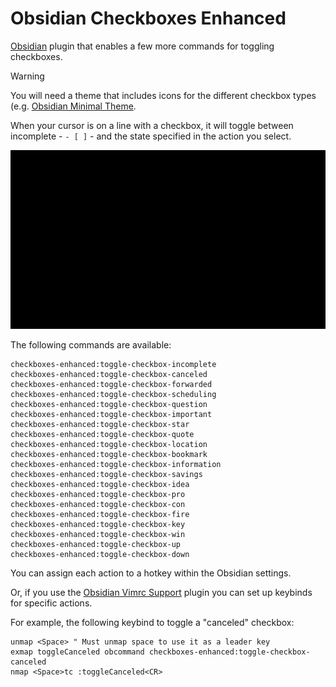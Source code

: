 # Obsidian Checkboxes Enhanced

[Obsidian](https://obsidian.md/) plugin that enables a few more commands for toggling checkboxes.

> [!WARNING]
> You will need a theme that includes icons for the different checkbox types (e.g. [Obsidian Minimal Theme](https://github.com/kepano/obsidian-minimal?tab=readme-ov-file#alternate-checkboxes).

When your cursor is on a line with a checkbox, it will toggle between incomplete - `- [ ]` - and the state specified in the action you select.

![](demo.gif)

The following commands are available:

```
checkboxes-enhanced:toggle-checkbox-incomplete
checkboxes-enhanced:toggle-checkbox-canceled
checkboxes-enhanced:toggle-checkbox-forwarded
checkboxes-enhanced:toggle-checkbox-scheduling
checkboxes-enhanced:toggle-checkbox-question
checkboxes-enhanced:toggle-checkbox-important
checkboxes-enhanced:toggle-checkbox-star
checkboxes-enhanced:toggle-checkbox-quote
checkboxes-enhanced:toggle-checkbox-location
checkboxes-enhanced:toggle-checkbox-bookmark
checkboxes-enhanced:toggle-checkbox-information
checkboxes-enhanced:toggle-checkbox-savings
checkboxes-enhanced:toggle-checkbox-idea
checkboxes-enhanced:toggle-checkbox-pro
checkboxes-enhanced:toggle-checkbox-con
checkboxes-enhanced:toggle-checkbox-fire
checkboxes-enhanced:toggle-checkbox-key
checkboxes-enhanced:toggle-checkbox-win
checkboxes-enhanced:toggle-checkbox-up
checkboxes-enhanced:toggle-checkbox-down
```

You can assign each action to a hotkey within the Obsidian settings.

Or, if you use the [Obsidian Vimrc Support](https://github.com/esm7/obsidian-vimrc-support) plugin you can set up keybinds for specific actions.

For example, the following keybind to toggle a "canceled" checkbox:

```.vimrc
unmap <Space> " Must unmap space to use it as a leader key
exmap toggleCanceled obcommand checkboxes-enhanced:toggle-checkbox-canceled
nmap <Space>tc :toggleCanceled<CR>
```

